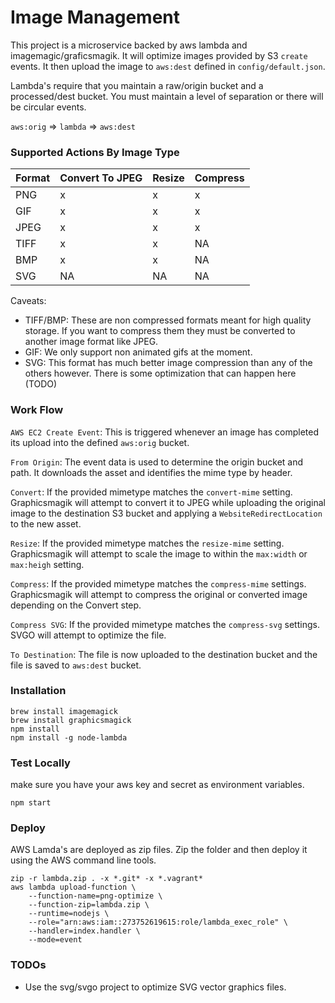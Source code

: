 # Image Management

This project is a microservice backed by aws lambda and imagemagic/graficsmagik.
It will optimize images provided by S3 `create` events. It then upload the image
to `aws:dest` defined in `config/default.json`.

Lambda's require that you maintain a raw/origin bucket and a processed/dest bucket.
You must maintain a level of separation or there will be circular events.

`aws:orig` => `lambda` => `aws:dest`

### Supported Actions By Image Type

Format | Convert To JPEG | Resize | Compress
-------|-----------------|--------|---------
PNG    |       x         |   x    |    x
GIF    |       x         |   x    |    x
JPEG   |       x         |   x    |    x
TIFF   |       x         |   x    |    NA
BMP    |       x         |   x    |    NA
SVG    |       NA        |   NA   |    NA


Caveats:
* TIFF/BMP: These are non compressed formats meant for high quality storage.
If you want to compress them they must be converted to another image format like JPEG.
* GIF: We only support non animated gifs at the moment.
* SVG: This format has much better image compression than any of the others however.
There is some optimization that can happen here (TODO)

### Work Flow

`AWS EC2 Create Event`: This is triggered whenever an image has completed its
upload into the defined `aws:orig` bucket.

`From Origin`: The event data is used to determine the origin bucket and path.
It downloads the asset and identifies the mime type by header.

`Convert`: If the provided mimetype matches the `convert-mime` setting.
Graphicsmagik will attempt to convert it to JPEG while uploading the original image to the destination S3 bucket and applying a `WebsiteRedirectLocation` to the new asset.

`Resize`: If the provided mimetype matches the `resize-mime` setting. 
Graphicsmagik will attempt to scale the image to within the
`max:width` or `max:heigh` setting.

`Compress`: If the provided mimetype matches the `compress-mime` settings.
Graphicsmagik will attempt to compress the original or converted 
image depending on the Convert step.

`Compress SVG`: If the provided mimetype matches the `compress-svg` settings.
SVGO will attempt to optimize the file.

`To Destination`: The file is now uploaded to the destination bucket
and the file is saved to `aws:dest` bucket.


### Installation

```
brew install imagemagick
brew install graphicsmagick
npm install
npm install -g node-lambda
```

### Test Locally

make sure you have your aws key and secret as environment variables.

```
npm start
```

### Deploy

AWS Lamda's are deployed as zip files. Zip the folder and then deploy it
using the AWS command line tools.

```
zip -r lambda.zip . -x *.git* -x *.vagrant*
aws lambda upload-function \
    --function-name=png-optimize \
    --function-zip=lambda.zip \
    --runtime=nodejs \
    --role="arn:aws:iam::273752619615:role/lambda_exec_role" \
    --handler=index.handler \
    --mode=event
```

### TODOs

* Use the svg/svgo project to optimize SVG vector graphics files.
